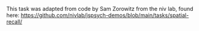 This task was adapted from code by Sam Zorowitz from the niv lab, found here: https://github.com/nivlab/jspsych-demos/blob/main/tasks/spatial-recall/